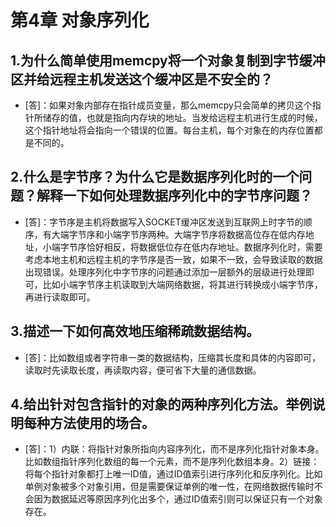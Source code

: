 # 第4章 对象序列化
## 1.为什么简单使用memcpy将一个对象复制到字节缓冲区并给远程主机发送这个缓冲区是不安全的？
- [答]：如果对象内部存在指针成员变量，那么memcpy只会简单的拷贝这个指针所储存的值，也就是指向内存块的地址。当发给远程主机进行生成的时候，这个指针地址将会指向一个错误的位置。每台主机，每个对象在的内存位置都是不同的。
## 2.什么是字节序？为什么它是数据序列化时的一个问题？解释一下如何处理数据序列化中的字节序问题？
- [答]：字节序是主机将数据写入SOCKET缓冲区发送到互联网上时字节的顺序，有大端字节序和小端字节序两种。大端字节序将数据高位存在低内存地址，小端字节序恰好相反，将数据低位存在低内存地址。数据序列化时，需要考虑本地主机和远程主机的字节序是否一致，如果不一致，会导致读取的数据出现错误。处理序列化中字节序的问题通过添加一层额外的层级进行处理即可，比如小端字节序主机读取到大端网络数据，将其进行转换成小端字节序，再进行读取即可。
## 3.描述一下如何高效地压缩稀疏数据结构。
- [答]：比如数组或者字符串一类的数据结构，压缩其长度和具体的内容即可，读取时先读取长度，再读取内容，便可省下大量的通信数据。
## 4.给出针对包含指针的对象的两种序列化方法。举例说明每种方法使用的场合。
- [答]：1）内联：将指针对象所指向内容序列化，而不是序列化指针对象本身。比如数组指针序列化数组的每一个元素，而不是序列化数组本身。2）链接：将每个指针对象都打上唯一ID值，通过ID值索引进行序列化和反序列化。比如单例对象被多个对象引用，但是需要保证单例的唯一性，在网络数据传输时不会因为数据延迟等原因序列化出多个，通过ID值索引则可以保证只有一个对象存在。

